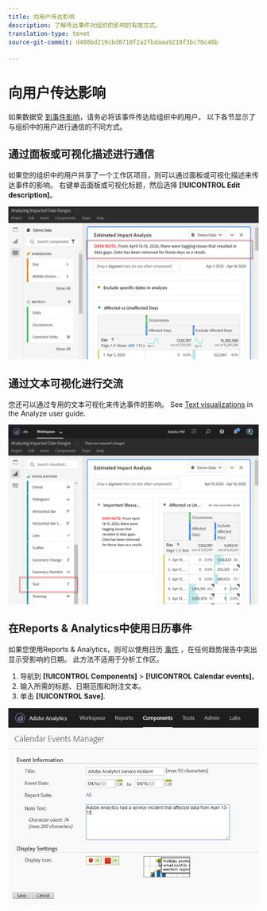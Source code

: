 ```yaml
---
title: 向用户传达影响
description: 了解传达事件对组织的影响的有效方式。
translation-type: tm+mt
source-git-commit: d400bd219cbd8710f2a2fbdaaa9210f3bc70c40b

---
```



# 向用户传达影响

如果数据受 [到事件影响](../event-impacted.md)，请务必将该事件传达给组织中的用户。 以下各节显示了与组织中的用户进行通信的不同方式。

## 通过面板或可视化描述进行通信

如果您的组织中的用户共享了一个工作区项目，则可以通过面板或可视化描述来传达事件的影响。 右键单击面板或可视化标题，然后选择 **[!UICONTROL Edit description]**。

![面板说明](../assets/panel_description.png)

## 通过文本可视化进行交流

您还可以通过专用的文本可视化来传达事件的影响。 See [Text visualizations](/help/analyze/analysis-workspace/visualizations/text.md) in the Analyze user guide.

![文本可视化](../assets/text_visualization.png)

## 在Reports &amp; Analytics中使用日历事件

如果您使用Reports &amp; Analytics，则可以使用日历 [事件](/help/components/t-calendar-event.md) ，在任何趋势报告中突出显示受影响的日期。 此方法不适用于分析工作区。

1. 导航到 **[!UICONTROL Components]** > **[!UICONTROL Calendar events]**。
2. 输入所需的标题、日期范围和附注文本。
3. 单击 **[!UICONTROL Save]**.

![日历事件](../assets/exclude_calendar_event.jpg)
